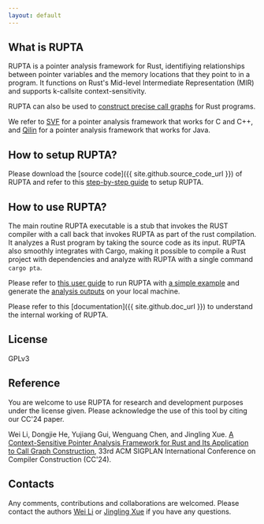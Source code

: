 ```yaml
---
layout: default
---
```



## What is RUPTA 

RUPTA is a pointer analysis framework for Rust, identifiying relationships between pointer variables and the memory locations that they point to in a program. It functions on Rust's Mid-level Intermediate Representation (MIR) and supports k-callsite context-sensitivity. 

RUPTA can also be used to [construct precise call graphs](https://github.com/rustanlys/rupta/wiki/Analyze-a-Simple-Rust-Program#dump-the-call-graph) for Rust programs.

We refer to [SVF](https://svf-tools.github.io/SVF) for a pointer analysis framework that works for C and C++, and [Qilin](https://qilinpta.github.io/Qilin) for a pointer analysis framework that works for Java.

## How to setup RUPTA?

Please download the [source code]({{ site.github.source_code_url }}) of RUPTA and refer to this [step-by-step guide](https://github.com/rustanlys/rupta/wiki/Setup-Guide) to setup RUPTA.

## How to use RUPTA?

The main routine RUPTA executable is a stub that invokes the RUST compiler with a call back that invokes RUPTA as part of the rust compilation. It analyzes a Rust program by taking the source code as its input. 
RUPTA also smoothly integrates with Cargo, making it possible to compile a Rust project with dependencies and analyze with RUPTA with a single command `cargo pta`.

Please refer to [this user guide](https://github.com/rustanlys/rupta/wiki/User-Guide) to run RUPTA with [a simple example](https://github.com/rustanlys/rupta/wiki/Analyze-a-Simple-Rust-Program) and generate the [analysis outputs](https://github.com/rustanlys/rupta/wiki/User-Guide#output-options) on your local machine.

Please refer to this [documentation]({{ site.github.doc_url }}) to understand the internal working of RUPTA.

## License

GPLv3

## Reference

You are welcome to use RUPTA for research and development purposes under the license given. Please acknowledge the use of this tool by citing our CC'24 paper.

Wei Li, Dongjie He, Yujiang Gui, Wenguang Chen, and Jingling Xue. [A Context-Sensitive Pointer Analysis Framework for Rust and Its Application to Call Graph Construction](https://doi.org/10.1145/3640537.3641574), 33rd ACM SIGPLAN International Conference on Compiler Construction (CC'24). 

## Contacts

Any comments, contributions and collaborations are welcomed. Please contact the authors [Wei Li](mailto:liwei@cse.unsw.edu.au) or [Jingling Xue](mailto:jingling@cse.unsw.edu.au) if you have any questions.

